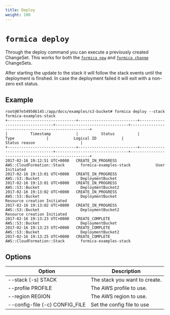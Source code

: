 ```yaml
---
title: Deploy
weight: 100
---
```


# `formica deploy`

Through the deploy command you can execute a previously created ChangeSet. This works for both the [`formica new`](new.md) and [`formica change`](change.md) ChangeSets.

 After starting the update to the stack it will follow the stack events until the deployment is finshed. In case the deployment failed it will exit with a non-zero exit status.

## Example

```
root@07e549506145:/app/docs/examples/s3-bucket# formica deploy --stack formica-examples-stack
+------------------------------+--------------------------+--------------------------------+--------------------------------+----------------------------------------------------+
|          Timestamp           |          Status          |              Type              |           Logical ID           |                   Status reason                    |
+------------------------------+--------------------------+--------------------------------+--------------------------------+----------------------------------------------------+
2017-02-16 19:12:51 UTC+0000   CREATE_IN_PROGRESS         AWS::CloudFormation::Stack       formica-examples-stack           User Initiated
2017-02-16 19:13:01 UTC+0000   CREATE_IN_PROGRESS         AWS::S3::Bucket                  DeploymentBucket
2017-02-16 19:13:01 UTC+0000   CREATE_IN_PROGRESS         AWS::S3::Bucket                  DeploymentBucket2
2017-02-16 19:13:02 UTC+0000   CREATE_IN_PROGRESS         AWS::S3::Bucket                  DeploymentBucket                 Resource creation Initiated
2017-02-16 19:13:02 UTC+0000   CREATE_IN_PROGRESS         AWS::S3::Bucket                  DeploymentBucket2                Resource creation Initiated
2017-02-16 19:13:23 UTC+0000   CREATE_COMPLETE            AWS::S3::Bucket                  DeploymentBucket
2017-02-16 19:13:23 UTC+0000   CREATE_COMPLETE            AWS::S3::Bucket                  DeploymentBucket2
2017-02-16 19:13:25 UTC+0000   CREATE_COMPLETE            AWS::CloudFormation::Stack       formica-examples-stack
```

## Options

| Option                                             | Description  |
| -------------------------------------------------- | ------------ |
| --stack (-s) STACK                                 | The stack you want to create. |
| --profile PROFILE                                  | The AWS profile to use. |
| --region REGION                                    | The AWS region to use. |
| --config-file (-c) CONFIG_FILE                     | Set the config file to use |